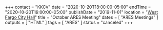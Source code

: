 +++
contact = "KK0V"
date = "2020-10-20T18:00:00-05:00"
endTime = "2020-10-20T19:00:00-05:00"
publishDate = "2019-11-01"
location = "[West Fargo City Hall](/places/west-fargo-city-hall/)"
title = "October ARES Meeting"
dates = [ "ARES Meetings" ]
outputs = [ "HTML" ]
tags = [ "ARES" ]
status = "canceled"
+++
